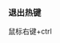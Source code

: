 <!--
 * @Author: guanjiajun www.guanjiajun@ewake.com
 * @Date: 2023-04-03 14:55:08
 * @LastEditors: guanjiajun www.guanjiajun@ewake.com
 * @LastEditTime: 2023-04-03 14:55:24
 * @FilePath: \studys\programming\容器技术\virtualbox\常见操作.md
 * @Description: 这是默认设置,请设置`customMade`, 打开koroFileHeader查看配置 进行设置: https://github.com/OBKoro1/koro1FileHeader/wiki/%E9%85%8D%E7%BD%AE
-->
### 退出热键
鼠标右键+ctrl